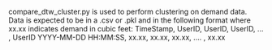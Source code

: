 compare_dtw_cluster.py is used to perform clustering on demand data. 
Data is expected to be in a .csv or .pkl and in the following format where xx.xx indicates demand in cubic feet:
TimeStamp, UserID, UserID, UserID, ... , UserID
YYYY-MM-DD HH:MM:SS, xx.xx, xx.xx, xx.xx, .... , xx.xx



